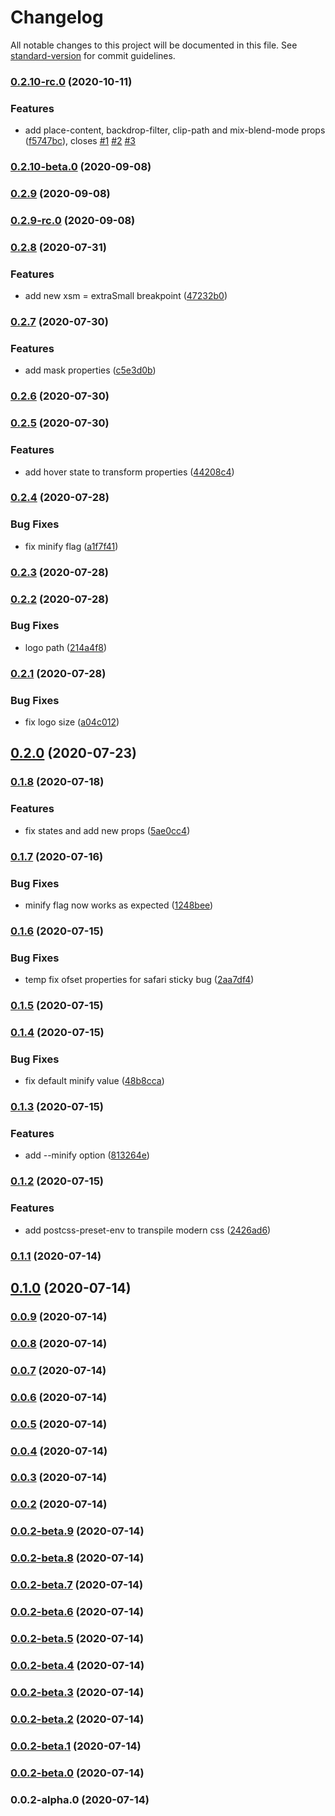 # Changelog

All notable changes to this project will be documented in this file. See [standard-version](https://github.com/conventional-changelog/standard-version) for commit guidelines.

### [0.2.10-rc.0](https://github.com/n-elements/funky/compare/v0.2.10-beta.0...v0.2.10-rc.0) (2020-10-11)


### Features

* add place-content, backdrop-filter, clip-path and mix-blend-mode props ([f5747bc](https://github.com/n-elements/funky/commit/f5747bc2c73ace2995f07fc6733ff64119bbe32c)), closes [#1](https://github.com/n-elements/funky/issues/1) [#2](https://github.com/n-elements/funky/issues/2) [#3](https://github.com/n-elements/funky/issues/3)

### [0.2.10-beta.0](https://github.com/n-elements/funky/compare/v0.2.9...v0.2.10-beta.0) (2020-09-08)

### [0.2.9](https://github.com/n-elements/funky/compare/v0.2.9-rc.0...v0.2.9) (2020-09-08)

### [0.2.9-rc.0](https://github.com/n-elements/funky/compare/v0.2.8...v0.2.9-rc.0) (2020-09-08)

### [0.2.8](https://github.com/n-elements/funky/compare/v0.2.7...v0.2.8) (2020-07-31)


### Features

* add new xsm = extraSmall breakpoint ([47232b0](https://github.com/n-elements/funky/commit/47232b058ab4752809ca90879524c66375bfb119))

### [0.2.7](https://github.com/n-elements/funky/compare/v0.2.6...v0.2.7) (2020-07-30)


### Features

* add mask properties ([c5e3d0b](https://github.com/n-elements/funky/commit/c5e3d0b1ed3203193ea2a4495ff1b9297728d85c))

### [0.2.6](https://github.com/n-elements/funky/compare/v0.2.5...v0.2.6) (2020-07-30)

### [0.2.5](https://github.com/n-elements/funky/compare/v0.2.4...v0.2.5) (2020-07-30)


### Features

* add hover state to transform properties ([44208c4](https://github.com/n-elements/funky/commit/44208c4b9a982ad5afb99a6f1ca896fd4d623287))

### [0.2.4](https://github.com/n-elements/funky/compare/v0.2.3...v0.2.4) (2020-07-28)


### Bug Fixes

* fix minify flag ([a1f7f41](https://github.com/n-elements/funky/commit/a1f7f41a0c316bf4cbc7fdfe7e41b41d6d2d4373))

### [0.2.3](https://github.com/n-elements/funky/compare/v0.2.2...v0.2.3) (2020-07-28)

### [0.2.2](https://github.com/n-elements/funky/compare/v0.2.1...v0.2.2) (2020-07-28)


### Bug Fixes

* logo path ([214a4f8](https://github.com/n-elements/funky/commit/214a4f8839d246566b9c2185c06f9d62b28598bb))

### [0.2.1](https://github.com/n-elements/funky/compare/v0.2.0...v0.2.1) (2020-07-28)


### Bug Fixes

* fix logo size ([a04c012](https://github.com/n-elements/funky/commit/a04c012d80b571122a8eb1701660837f552705f9))

## [0.2.0](https://github.com/n-elements/funky/compare/v0.1.8...v0.2.0) (2020-07-23)

### [0.1.8](https://github.com/n-elements/funky/compare/v0.1.7...v0.1.8) (2020-07-18)


### Features

* fix states and add new props ([5ae0cc4](https://github.com/n-elements/funky/commit/5ae0cc467b118ef7b082208eb788d90b210cda97))

### [0.1.7](https://github.com/n-elements/funky/compare/v0.1.6...v0.1.7) (2020-07-16)


### Bug Fixes

* minify flag now works as expected ([1248bee](https://github.com/n-elements/funky/commit/1248beef428f4de106447b5ee9594e941a9946df))

### [0.1.6](https://github.com/n-elements/funky/compare/v0.1.5...v0.1.6) (2020-07-15)


### Bug Fixes

* temp fix ofset properties for safari sticky bug ([2aa7df4](https://github.com/n-elements/funky/commit/2aa7df416f10922fdb0481c8cf7aeefc376543c7))

### [0.1.5](https://github.com/n-elements/funky/compare/v0.1.4...v0.1.5) (2020-07-15)

### [0.1.4](https://github.com/n-elements/funky/compare/v0.1.3...v0.1.4) (2020-07-15)


### Bug Fixes

* fix default minify value ([48b8cca](https://github.com/n-elements/funky/commit/48b8ccab489170168053fa3d07221a51fa2965e2))

### [0.1.3](https://github.com/n-elements/funky/compare/v0.1.2...v0.1.3) (2020-07-15)


### Features

* add --minify option ([813264e](https://github.com/n-elements/funky/commit/813264e315b7d012f6a877aa23d8c651894c0ee6))

### [0.1.2](https://github.com/n-elements/funky/compare/v0.1.1...v0.1.2) (2020-07-15)


### Features

* add postcss-preset-env to transpile modern css ([2426ad6](https://github.com/n-elements/funky/commit/2426ad6fd6d2eebae998536e64028a7dc74363aa))

### [0.1.1](https://github.com/n-elements/funky/compare/v0.1.0...v0.1.1) (2020-07-14)

## [0.1.0](https://github.com/n-elements/funky/compare/v0.0.9...v0.1.0) (2020-07-14)

### [0.0.9](https://github.com/n-elements/funky/compare/v0.0.8...v0.0.9) (2020-07-14)

### [0.0.8](https://github.com/n-elements/funky/compare/v0.0.7...v0.0.8) (2020-07-14)

### [0.0.7](https://github.com/n-elements/funky/compare/v0.0.6...v0.0.7) (2020-07-14)

### [0.0.6](https://github.com/n-elements/funky/compare/v0.0.5...v0.0.6) (2020-07-14)

### [0.0.5](https://github.com/n-elements/funky/compare/v0.0.4...v0.0.5) (2020-07-14)

### [0.0.4](https://github.com/n-elements/funky/compare/v0.0.3...v0.0.4) (2020-07-14)

### [0.0.3](https://github.com/n-elements/funky/compare/v0.0.2...v0.0.3) (2020-07-14)

### [0.0.2](https://github.com/n-elements/funky/compare/v0.0.2-beta.9...v0.0.2) (2020-07-14)

### [0.0.2-beta.9](https://github.com/n-elements/funky/compare/v0.0.2-beta.8...v0.0.2-beta.9) (2020-07-14)

### [0.0.2-beta.8](https://github.com/n-elements/funky/compare/v0.0.2-beta.7...v0.0.2-beta.8) (2020-07-14)

### [0.0.2-beta.7](https://github.com/n-elements/funky/compare/v0.0.2-beta.6...v0.0.2-beta.7) (2020-07-14)

### [0.0.2-beta.6](https://github.com/n-elements/funky/compare/v0.0.2-beta.5...v0.0.2-beta.6) (2020-07-14)

### [0.0.2-beta.5](https://github.com/n-elements/funky/compare/v0.0.2-beta.4...v0.0.2-beta.5) (2020-07-14)

### [0.0.2-beta.4](https://github.com/n-elements/funky/compare/v0.0.2-beta.3...v0.0.2-beta.4) (2020-07-14)

### [0.0.2-beta.3](https://github.com/n-elements/funky/compare/v0.0.2-beta.2...v0.0.2-beta.3) (2020-07-14)

### [0.0.2-beta.2](https://github.com/n-elements/funky/compare/v0.0.2-beta.1...v0.0.2-beta.2) (2020-07-14)

### [0.0.2-beta.1](https://github.com/n-elements/funky/compare/v0.0.2-beta.0...v0.0.2-beta.1) (2020-07-14)

### [0.0.2-beta.0](https://github.com/n-elements/funky/compare/v0.0.2-alpha.0...v0.0.2-beta.0) (2020-07-14)

### 0.0.2-alpha.0 (2020-07-14)
